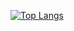 [![Top Langs](https://github-readme-stats.vercel.app/api/top-langs/?kyoppy-1229=anuraghazra)](https://github.com/anuraghazra/github-readme-stats)
